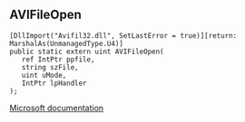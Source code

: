 ## AVIFileOpen

```
[DllImport("Avifil32.dll", SetLastError = true)][return: MarshalAs(UnmanagedType.U4)]
public static extern uint AVIFileOpen(
   ref IntPtr ppfile,
   string szFile,
   uint uMode,
   IntPtr lpHandler
);
```

[Microsoft documentation](https://docs.microsoft.com/en-us/windows/win32/api/vfw/nf-vfw-avifileopena)
